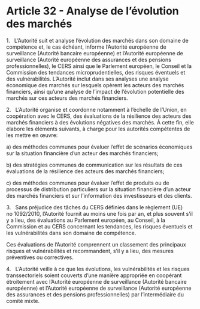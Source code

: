 # Article 32 - Analyse de l’évolution des marchés


1.   L’Autorité suit et analyse l’évolution des marchés dans son domaine de compétence et, le cas échéant, informe l’Autorité européenne de surveillance (Autorité bancaire européenne) et l’Autorité européenne de surveillance (Autorité européenne des assurances et des pensions professionnelles), le CERS ainsi que le Parlement européen, le Conseil et la Commission des tendances microprudentielles, des risques éventuels et des vulnérabilités. L’Autorité inclut dans ses analyses une analyse économique des marchés sur lesquels opèrent les acteurs des marchés financiers, ainsi qu’une analyse de l’impact de l’évolution potentielle des marchés sur ces acteurs des marchés financiers.

2.   L’Autorité organise et coordonne notamment à l’échelle de l’Union, en coopération avec le CERS, des évaluations de la résilience des acteurs des marchés financiers à des évolutions négatives des marchés. À cette fin, elle élabore les éléments suivants, à charge pour les autorités compétentes de les mettre en œuvre:

a) des méthodes communes pour évaluer l’effet de scénarios économiques sur la situation financière d’un acteur des marchés financiers;

b) des stratégies communes de communication sur les résultats de ces évaluations de la résilience des acteurs des marchés financiers;

c) des méthodes communes pour évaluer l’effet de produits ou de processus de distribution particuliers sur la situation financière d’un acteur des marchés financiers et sur l’information des investisseurs et des clients.

3.   Sans préjudice des tâches du CERS définies dans le règlement (UE) no 1092/2010, l’Autorité fournit au moins une fois par an, et plus souvent s’il y a lieu, des évaluations au Parlement européen, au Conseil, à la Commission et au CERS concernant les tendances, les risques éventuels et les vulnérabilités dans son domaine de compétence.

Ces évaluations de l’Autorité comprennent un classement des principaux risques et vulnérabilités et recommandent, s’il y a lieu, des mesures préventives ou correctives.

4.   L’Autorité veille à ce que les évolutions, les vulnérabilités et les risques transsectoriels soient couverts d’une manière appropriée en coopérant étroitement avec l’Autorité européenne de surveillance (Autorité bancaire européenne) et l’Autorité européenne de surveillance (Autorité européenne des assurances et des pensions professionnelles) par l’intermédiaire du comité mixte.
